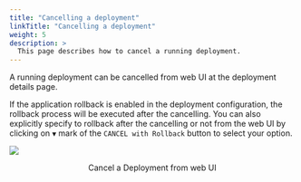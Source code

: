 ```yaml
---
title: "Cancelling a deployment"
linkTitle: "Cancelling a deployment"
weight: 5
description: >
  This page describes how to cancel a running deployment.
---
```


A running deployment can be cancelled from web UI at the deployment details page.

If the application rollback is enabled in the deployment configuration, the rollback process will be executed after the cancelling. You can also explicitly specify to rollback after the cancelling or not from the web UI by clicking on `▼` mark of the `CANCEL with Rollback` button to select your option.

![](/images/cancel-deployment.png)
<p style="text-align: center;">
Cancel a Deployment from web UI
</p>

